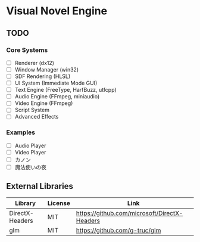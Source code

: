 # Visual Novel Engine

## TODO

### Core Systems
- [ ] Renderer (dx12)
- [ ] Window Manager (win32)
- [ ] SDF Rendering (HLSL)
- [ ] UI System (Immediate Mode GUI)
- [ ] Text Engine (FreeType, HarfBuzz, utfcpp)
- [ ] Audio Engine (FFmpeg, miniaudio)
- [ ] Video Engine (FFmpeg)
- [ ] Script System
- [ ] Advanced Effects

### Examples
- [ ] Audio Player
- [ ] Video Player
- [ ] カノン
- [ ] 魔法使いの夜

## External Libraries

| Library | License | Link |
|--|--|--|
|DirectX-Headers|MIT|https://github.com/microsoft/DirectX-Headers|
|glm|MIT|https://github.com/g-truc/glm|